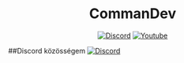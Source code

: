 
<h1 align="center"><b>CommanDev</b></h1>
<p align="center">
  <a href="https://discord.gg/8Bs6R5Ngx6"><img alt="Discord" title="Discord" src="https://img.shields.io/badge/-Discord-7289DA?style=for-the-badge&logo=discord&logoColor=white"/></a>
  <a href="https://www.youtube.com/channel/UCPEMuruispdRiucAFpAG67A"><img alt="Youtube" title="Youtube" src="https://img.shields.io/badge/-Youtube-FF0000?style=for-the-badge&logo=youtube&logoColor=white"/></a> 
</p>


##Discord közösségem
[![Discord](https://discordapp.com/api/guilds/926208270476116049/widget.png?style=banner2)](https://discord.gg/8Bs6R5Ngx6)
<!---
CommanDev-Git/CommanDev-Git is a ✨ special ✨ repository because its `README.md` (this file) appears on your GitHub profile.
You can click the Preview link to take a look at your changes.
--->

